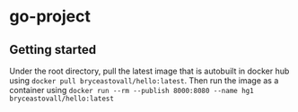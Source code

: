 # go-project


## Getting started
Under the root directory, pull the latest image that is autobuilt in docker hub using `docker pull bryceastovall/hello:latest`. Then run the image as a container using `docker run --rm --publish 8000:8080 --name hg1 bryceastovall/hello:latest`
